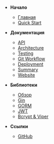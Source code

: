 - **Начало**
  - [Главная](/)
  - [Quick Start](docs/QUICKSTART.md)

- **Документация**
  - [API](docs/API.md)
  - [Architecture](docs/ARCHITECTURE.md)
  - [Testing](docs/TESTING.md)
  - [Git Workflow](docs/GIT_WORKFLOW.md)
  - [Deployment](docs/DEPLOY.md)
  - [Summary](docs/PROJECT_SUMMARY.md)
  - [Website](docs/WEBSITE.md)

- **Библиотеки**
  - [Обзор](docs/libraries/README.md)
  - [Gin](docs/libraries/GIN.md)
  - [GORM](docs/libraries/GORM.md)
  - [JWT](docs/libraries/JWT.md)
  - [Bcrypt & Viper](docs/libraries/BCRYPT_VIPER.md)

- **Ссылки**
  - [GitHub](https://github.com/AlexRodving/advanced-user-api)

